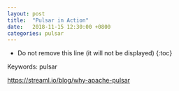 ```yaml
---
layout: post
title:  "Pulsar in Action"
date:   2018-11-15 12:30:00 +0800
categories: pulsar
---
```


* Do not remove this line (it will not be displayed)
{:toc}

Keywords: pulsar




https://streaml.io/blog/why-apache-pulsar